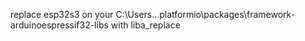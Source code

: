 replace esp32s3 on your  C:\Users\..\.platformio\packages\framework-arduinoespressif32-libs  with liba_replace
